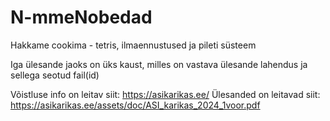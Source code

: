# N-mmeNobedad
Hakkame cookima - tetris, ilmaennustused ja pileti süsteem

Iga ülesande jaoks on üks kaust, milles on vastava ülesande lahendus ja sellega seotud fail(id)

Võistluse info on leitav siit: https://asikarikas.ee/
Ülesanded on leitavad siit: https://asikarikas.ee/assets/doc/ASI_karikas_2024_1voor.pdf